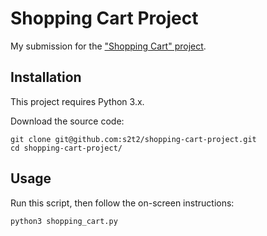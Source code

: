 # Shopping Cart Project

My submission for the ["Shopping Cart" project](https://github.com/prof-rossetti/nyu-info-2335-70-201706/blob/master/projects/shopping-cart/project.md).

## Installation

This project requires Python 3.x.

Download the source code:

```shell
git clone git@github.com:s2t2/shopping-cart-project.git
cd shopping-cart-project/
```

## Usage

Run this script, then follow the on-screen instructions:

```shell
python3 shopping_cart.py
```
